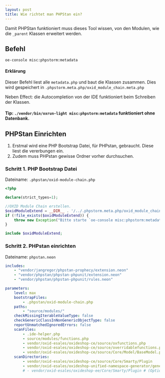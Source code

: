 ```yaml
---
layout: post
title: Wie richtet man PHPStan ein?
---
```


Damit PHPStan funktioniert muss dieses Tool wissen, von den
Modulen, wie die `_parent` Klassen erweitert werden. 

## Befehl

`oe-console misc:phpstorm:metadata`

#### Erklärung

Dieser Befehl liest alle `metadata.php` und baut die Klassen zusammen. Dies wird gespeichert
in `.phpstorm.meta.php/oxid_module_chain.meta.php`

Neben Effect: die Autocompletion von der IDE funktioniert beim Schreiben der Klassen.

#### Tip: `./vendor/bin/oxrun-light misc:phpstorm:metadata` funktioniert ohne Datenbank.

## PHPStan Einrichten

1. Erstmal wird eine PHP Bootstrap Datei, für PHPstan, gebraucht. Diese liest die vererbungen ein.
1. Zudem muss PHPstan gewisse Ordner vorher durchsuchen.

### Schritt 1. PHP Bootstrap Datei

Dateiname: `.phpstan/oxid-module-chain.php`

```php
<?php

declare(strict_types=1);

//OXID Module Chain erstellen.
$oxidModuleExtend = __DIR__ . '/../.phpstorm.meta.php/oxid_module_chain.meta.php';
if (!file_exists($oxidModuleExtend)) {
    throw new Exception("Bitte starte `oe-console misc:phpstorm:metadata`");
}

include $oxidModuleExtend;

```

### Schritt 2. PHPstan einrichten

Dateiname: `phpstan.neon`

```yaml
includes:
    - "vendor/jangregor/phpstan-prophecy/extension.neon"
    - "vendor/phpstan/phpstan-phpunit/extension.neon"
    - "vendor/phpstan/phpstan-phpunit/rules.neon"

parameters:
    level: max
    bootstrapFiles:
        - .phpstan/oxid-module-chain.php
    paths:
        - "source/modules/"
    checkMissingIterableValueType: false
    checkGenericClassInNonGenericObjectType: false
    reportUnmatchedIgnoredErrors: false
    scanFiles:
        - .ide-helper.php
        - source/modules/functions.php
        - vendor/oxid-esales/oxideshop-ce/source/oxfunctions.php
        - vendor/oxid-esales/oxideshop-ce/source/overridablefunctions.php
        - vendor/oxid-esales/oxideshop-ce/source/Core/Model/BaseModel.php
    scanDirectories:
        - vendor/oxid-esales/oxideshop-ce/source/Core/Smarty/Plugin
        - vendor/oxid-esales/oxideshop-unified-namespace-generator/generated/
        # - vendor/oxid-esales/oxideshop-ee/Core/Smarty/Plugin # (Optional)
```
